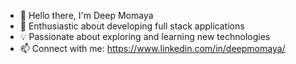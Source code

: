 * 👋 Hello there, I'm Deep Momaya
* 🌱 Enthusiastic about developing full stack applications
* 💡 Passionate about exploring and learning new technologies  
* 📫 Connect with me: https://www.linkedin.com/in/deepmomaya/
